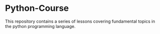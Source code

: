 # Python-Course
This repository contains a series of lessons covering fundamental topics in the python programming language. 
